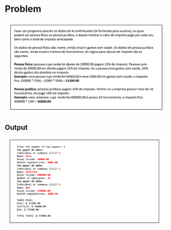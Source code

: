 
<h1> Problem </h1>

![Alt text](problem.png?raw=true "Title")

<h2> Output </h2>

![Alt text](output.png?raw=true "Title")